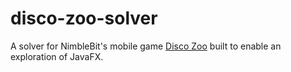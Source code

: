 # disco-zoo-solver
A solver for NimbleBit's mobile game [Disco Zoo](https://en.wikipedia.org/wiki/Disco_Zoo) built to enable an exploration of JavaFX.
